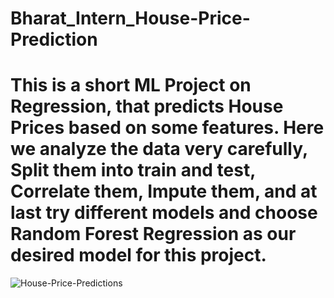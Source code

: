 # Bharat_Intern_House-Price-Prediction
# This is a short ML Project on Regression, that predicts House Prices based on some features. Here we analyze the data very carefully, Split them into train and test, Correlate them, Impute them, and at last try different models and choose Random Forest Regression as our desired model for this project.
![House-Price-Predictions](https://miro.medium.com/max/750/0*XMbwmj-4r80bBuIg.jpg)

